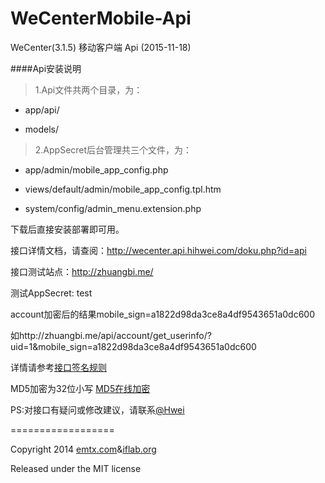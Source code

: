 WeCenterMobile-Api
==================

WeCenter(3.1.5) 移动客户端 Api (2015-11-18)

####Api安装说明

> 1.Api文件共两个目录，为：

- app/api/

- models/

> 2.AppSecret后台管理共三个文件，为：

- app/admin/mobile_app_config.php

- views/default/admin/mobile_app_config.tpl.htm

- system/config/admin_menu.extension.php

下载后直接安装部署即可用。

接口详情文档，请查阅：http://wecenter.api.hihwei.com/doku.php?id=api

接口测试站点：http://zhuangbi.me/

测试AppSecret: test

account加密后的结果mobile_sign=a1822d98da3ce8a4df9543651a0dc600

如http://zhuangbi.me/api/account/get_userinfo/?uid=1&mobile_sign=a1822d98da3ce8a4df9543651a0dc600

详情请参考[接口签名规则](http://wecenter.api.hihwei.com/doku.php?id=sign:rule:%E6%8E%A5%E5%8F%A3%E7%AD%BE%E5%90%8D%E8%A7%84%E5%88%99 "API文档")

MD5加密为32位小写 [MD5在线加密](http://tool.chinaz.com/Tools/MD5.aspx?q=accounttest&md5type=1 "MD5加密")

PS:对接口有疑问或修改建议，请联系[@Hwei](http://hihwei.com/ "Hwei")

==================

Copyright 2014 [emtx.com](http://emtx.com/)&[iflab.org](http://iflab.org/)

Released under the MIT license
